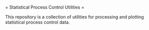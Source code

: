 = Statistical Process Control Utilities =

This repository is a collection of utilities for processing and plotting statistical process control data. 
